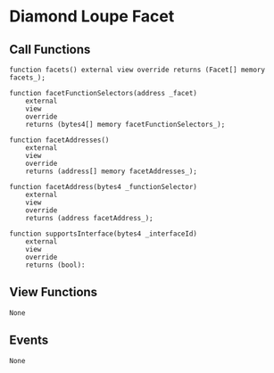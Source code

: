 # Diamond Loupe Facet

## Call Functions

```solidity
function facets() external view override returns (Facet[] memory facets_);

function facetFunctionSelectors(address _facet)
    external
    view
    override
    returns (bytes4[] memory facetFunctionSelectors_);

function facetAddresses() 
    external 
    view 
    override 
    returns (address[] memory facetAddresses_);
    
function facetAddress(bytes4 _functionSelector)
    external
    view
    override
    returns (address facetAddress_);
    
function supportsInterface(bytes4 _interfaceId) 
    external 
    view 
    override 
    returns (bool):
```

## View Functions

```solidity
None
```

## Events

```solidity
None
```

